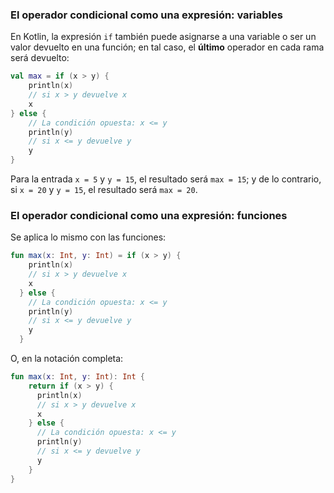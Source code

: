 ### El operador condicional como una expresión: variables

En Kotlin, la expresión `if` también puede asignarse a una variable o ser un valor devuelto en una función; en tal caso, el **último** operador en cada rama será devuelto:
```kotlin
val max = if (x > y) {
    println(x)
    // si x > y devuelve x
    x
} else {
    // La condición opuesta: x <= y
    println(y)
    // si x <= y devuelve y
    y
}
```
Para la entrada `x = 5` y `y = 15`, el resultado será `max = 15`; y de lo contrario, si `x = 20` y `y = 15`, el resultado será `max = 20`.

### El operador condicional como una expresión: funciones

Se aplica lo mismo con las funciones:
```kotlin
fun max(x: Int, y: Int) = if (x > y) {
    println(x)
    // si x > y devuelve x
    x
  } else {
    // La condición opuesta: x <= y
    println(y)
    // si x <= y devuelve y
    y
  }
```
O, en la notación completa:
```kotlin
fun max(x: Int, y: Int): Int {
    return if (x > y) {
      println(x)
      // si x > y devuelve x
      x
    } else {
      // La condición opuesta: x <= y
      println(y)
      // si x <= y devuelve y
      y
    }
}
```